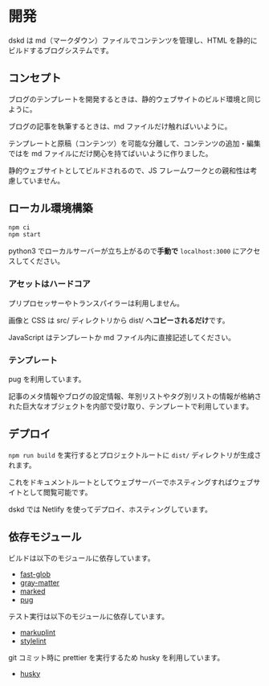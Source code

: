 # 開発

dskd は md（マークダウン）ファイルでコンテンツを管理し、HTML を静的にビルドするブログシステムです。

## コンセプト

ブログのテンプレートを開発するときは、静的ウェブサイトのビルド環境と同じように。

ブログの記事を執筆するときは、md ファイルだけ触ればいいように。

テンプレートと原稿（コンテンツ）を可能な分離して、コンテンツの追加・編集ではを md ファイルにだけ関心を持てばいいように作りました。

静的ウェブサイトとしてビルドされるので、JS フレームワークとの親和性は考慮していません。

## ローカル環境構築

```bash
npm ci
npm start
```

python3 でローカルサーバーが立ち上がるので**手動で** `localhost:3000` にアクセスしてください。

### アセットはハードコア

プリプロセッサーやトランスパイラーは利用しません。

画像と CSS は src/ ディレクトリから dist/ へ**コピーされるだけ**です。

JavaScript はテンプレートか md ファイル内に直接記述してください。

### テンプレート

pug を利用しています。

記事のメタ情報やブログの設定情報、年別リストやタグ別リストの情報が格納された巨大なオブジェクトを内部で受け取り、テンプレートで利用しています。

## デプロイ

`npm run build` を実行するとプロジェクトルートに `dist/` ディレクトリが生成されます。

これをドキュメントルートとしてウェブサーバーでホスティングすればウェブサイトとして閲覧可能です。

dskd では Netlify を使ってデプロイ、ホスティングしています。

## 依存モジュール

ビルドは以下のモジュールに依存しています。

- [fast-glob](https://github.com/mrmlnc/fast-glob)
- [gray-matter](https://github.com/jonschlinkert/gray-matter)
- [marked](https://github.com/markedjs/marked)
- [pug](https://github.com/pugjs/pug)

テスト実行は以下のモジュールに依存しています。

- [markuplint](https://github.com/markuplint/markuplint)
- [stylelint](https://github.com/stylelint/stylelint)

git コミット時に prettier を実行するため husky を利用しています。

- [husky](https://github.com/typicode/husky)
